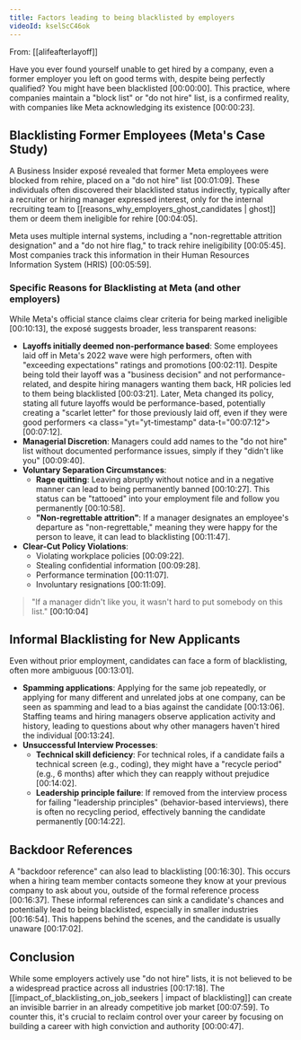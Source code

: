 ```yaml
---
title: Factors leading to being blacklisted by employers
videoId: kselScC46ok
---
```


From: [[alifeafterlayoff]] <br/> 

Have you ever found yourself unable to get hired by a company, even a former employer you left on good terms with, despite being perfectly qualified? You might have been blacklisted <a class="yt-timestamp" data-t="00:00:00">[00:00:00]</a>. This practice, where companies maintain a "block list" or "do not hire" list, is a confirmed reality, with companies like Meta acknowledging its existence <a class="yt-timestamp" data-t="00:00:23">[00:00:23]</a>.

## Blacklisting Former Employees (Meta's Case Study)

A Business Insider exposé revealed that former Meta employees were blocked from rehire, placed on a "do not hire" list <a class="yt-timestamp" data-t="00:01:09">[00:01:09]</a>. These individuals often discovered their blacklisted status indirectly, typically after a recruiter or hiring manager expressed interest, only for the internal recruiting team to [[reasons_why_employers_ghost_candidates | ghost]] them or deem them ineligible for rehire <a class="yt-timestamp" data-t="00:04:05">[00:04:05]</a>.

Meta uses multiple internal systems, including a "non-regrettable attrition designation" and a "do not hire flag," to track rehire ineligibility <a class="yt-timestamp" data-t="00:05:45">[00:05:45]</a>. Most companies track this information in their Human Resources Information System (HRIS) <a class="yt-timestamp" data-t="00:05:59">[00:05:59]</a>.

### Specific Reasons for Blacklisting at Meta (and other employers)

While Meta's official stance claims clear criteria for being marked ineligible <a class="yt-timestamp" data-t="00:10:13">[00:10:13]</a>, the exposé suggests broader, less transparent reasons:

*   **Layoffs initially deemed non-performance based**: Some employees laid off in Meta's 2022 wave were high performers, often with "exceeding expectations" ratings and promotions <a class="yt-timestamp" data-t="00:02:11">[00:02:11]</a>. Despite being told their layoff was a "business decision" and not performance-related, and despite hiring managers wanting them back, HR policies led to them being blacklisted <a class="yt-timestamp" data-t="00:03:21">[00:03:21]</a>. Later, Meta changed its policy, stating all future layoffs would be performance-based, potentially creating a "scarlet letter" for those previously laid off, even if they were good performers <a class="yt="yt-timestamp" data-t="00:07:12">[00:07:12]</a>.
*   **Managerial Discretion**: Managers could add names to the "do not hire" list without documented performance issues, simply if they "didn't like you" <a class="yt-timestamp" data-t="00:09:40">[00:09:40]</a>.
*   **Voluntary Separation Circumstances**:
    *   **Rage quitting**: Leaving abruptly without notice and in a negative manner can lead to being permanently banned <a class="yt-timestamp" data-t="00:10:27">[00:10:27]</a>. This status can be "tattooed" into your employment file and follow you permanently <a class="yt-timestamp" data-t="00:10:58">[00:10:58]</a>.
    *   **"Non-regrettable attrition"**: If a manager designates an employee's departure as "non-regrettable," meaning they were happy for the person to leave, it can lead to blacklisting <a class="yt-timestamp" data-t="00:11:47">[00:11:47]</a>.
*   **Clear-Cut Policy Violations**:
    *   Violating workplace policies <a class="yt-timestamp" data-t="00:09:22">[00:09:22]</a>.
    *   Stealing confidential information <a class="yt-timestamp" data-t="00:09:28">[00:09:28]</a>.
    *   Performance termination <a class="yt-timestamp" data-t="00:11:07">[00:11:07]</a>.
    *   Involuntary resignations <a class="yt-timestamp" data-t="00:11:09">[00:11:09]</a>.

> "If a manager didn't like you, it wasn't hard to put somebody on this list." <a class="yt-timestamp" data-t="00:10:04">[00:10:04]</a>

## Informal Blacklisting for New Applicants

Even without prior employment, candidates can face a form of blacklisting, often more ambiguous <a class="yt-timestamp" data-t="00:13:01">[00:13:01]</a>.

*   **Spamming applications**: Applying for the same job repeatedly, or applying for many different and unrelated jobs at one company, can be seen as spamming and lead to a bias against the candidate <a class="yt-timestamp" data-t="00:13:06">[00:13:06]</a>. Staffing teams and hiring managers observe application activity and history, leading to questions about why other managers haven't hired the individual <a class="yt-timestamp" data-t="00:13:24">[00:13:24]</a>.
*   **Unsuccessful Interview Processes**:
    *   **Technical skill deficiency**: For technical roles, if a candidate fails a technical screen (e.g., coding), they might have a "recycle period" (e.g., 6 months) after which they can reapply without prejudice <a class="yt-timestamp" data-t="00:14:02">[00:14:02]</a>.
    *   **Leadership principle failure**: If removed from the interview process for failing "leadership principles" (behavior-based interviews), there is often no recycling period, effectively banning the candidate permanently <a class="yt-timestamp" data-t="00:14:22">[00:14:22]</a>.

## Backdoor References

A "backdoor reference" can also lead to blacklisting <a class="yt-timestamp" data-t="00:16:30">[00:16:30]</a>. This occurs when a hiring team member contacts someone they know at your previous company to ask about you, outside of the formal reference process <a class="yt-timestamp" data-t="00:16:37">[00:16:37]</a>. These informal references can sink a candidate's chances and potentially lead to being blacklisted, especially in smaller industries <a class="yt-timestamp" data-t="00:16:54">[00:16:54]</a>. This happens behind the scenes, and the candidate is usually unaware <a class="yt-timestamp" data-t="00:17:02">[00:17:02]</a>.

## Conclusion

While some employers actively use "do not hire" lists, it is not believed to be a widespread practice across all industries <a class="yt-timestamp" data-t="00:17:18">[00:17:18]</a>. The [[impact_of_blacklisting_on_job_seekers | impact of blacklisting]] can create an invisible barrier in an already competitive job market <a class="yt-timestamp" data-t="00:07:59">[00:07:59]</a>. To counter this, it's crucial to reclaim control over your career by focusing on building a career with high conviction and authority <a class="yt-timestamp" data-t="00:00:47">[00:00:47]</a>.